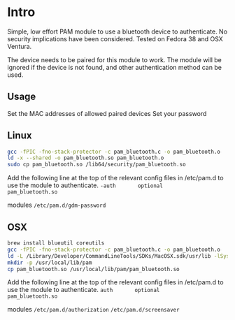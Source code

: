 # Intro

Simple, low effort PAM module to use a bluetooth device to authenticate.
No security implications have been considered.
Tested on Fedora 38 and OSX Ventura.

The device needs to be paired for this module to work.
The module will be ignored if the device is not found, and other authentication method can be used.

## Usage

Set the MAC addresses of allowed paired devices
Set your password

## Linux

```bash
gcc -fPIC -fno-stack-protector -c pam_bluetooth.c -o pam_bluetooth.o
ld -x --shared -o pam_bluetooth.so pam_bluetooth.o
sudo cp pam_bluetooth.so /lib64/security/pam_bluetooth.so
```

Add the following line at the top of the relevant config files in /etc/pam.d to use the module to authenticate.
`-auth       optional      pam_bluetooth.so`

modules
`/etc/pam.d/gdm-password`

## OSX

```bash
brew install blueutil coreutils
gcc -fPIC -fno-stack-protector -c pam_bluetooth.c -o pam_bluetooth.o
ld -L /Library/Developer/CommandLineTools/SDKs/MacOSX.sdk/usr/lib -lSystem -lpam -dylib -o pam_bluetooth.so pam_bluetooth.o
mkdir -p /usr/local/lib/pam
cp pam_bluetooth.so /usr/local/lib/pam/pam_bluetooth.so
```

Add the following line at the top of the relevant config files in /etc/pam.d to use the module to authenticate.
`auth       optional       pam_bluetooth.so`

modules
`/etc/pam.d/authorization`
`/etc/pam.d/screensaver`
